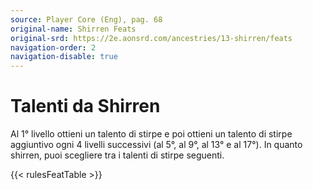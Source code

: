```yaml
---
source: Player Core (Eng), pag. 68
original-name: Shirren Feats
original-srd: https://2e.aonsrd.com/ancestries/13-shirren/feats
navigation-order: 2
navigation-disable: true
---
```


# Talenti da Shirren

Al 1° livello ottieni un talento di stirpe e poi ottieni un talento di stirpe
aggiuntivo ogni 4 livelli successivi (al 5°, al 9°, al 13° e al 17°). In quanto
shirren, puoi scegliere tra i talenti di stirpe seguenti.

{{< rulesFeatTable >}}
